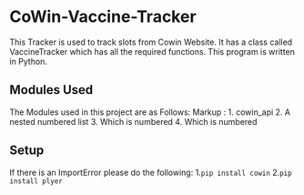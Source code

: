 # CoWin-Vaccine-Tracker
This Tracker is used to track slots from Cowin Website. It has a class called VaccineTracker which has all the required functions. This program is written in Python.

## Modules Used
The Modules used in this project are as Follows:
 Markup : 1. cowin_api
        2. A nested numbered list
        3. Which is numbered
        4. Which is numbered

## Setup
If there is an ImportError please do the following:
1.`pip install cowin`
2.`pip install plyer`
